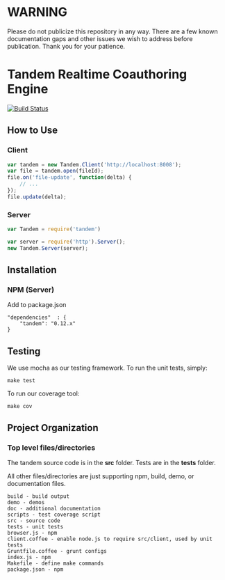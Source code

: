 WARNING
===

Please do not publicize this repository in any way. There are a few known documentation gaps and other issues we wish to address before publication. Thank you for your patience.

Tandem Realtime Coauthoring Engine
===

[![Build Status](https://secure.travis-ci.org/tandem/tandem.png?branch=master)](http://travis-ci.org/tandem/tandem)

How to Use
---

### Client

```javascript
var tandem = new Tandem.Client('http://localhost:8008');
var file = tandem.open(fileId);
file.on('file-update', function(delta) {
    // ...
});
file.update(delta);
```

### Server

```javascript
var Tandem = require('tandem')

var server = require('http').Server();
new Tandem.Server(server);
```


Installation
---
    
### NPM (Server)

Add to package.json

    "dependencies"  : {
        "tandem": "0.12.x"
    }


Testing
---

We use mocha as our testing framework. To run the unit tests, simply:
    
    make test

To run our coverage tool:

    make cov


Project Organization
---

### Top level files/directories

The tandem source code is in the **src** folder. Tests are in the **tests** folder.

All other files/directories are just supporting npm, build, demo, or documentation files.

    build - build output
    demo - demos
    doc - additional documentation
    scripts - test coverage script
    src - source code
    tests - unit tests
    browser.js - npm
    client.coffee - enable node.js to require src/client, used by unit tests
    Gruntfile.coffee - grunt configs
    index.js - npm
    Makefile - define make commands
    package.json - npm
